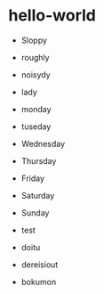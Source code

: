 # hello-world

- Sloppy
- roughly
- noisydy
- lady
- monday
- tuseday
- Wednesday
- Thursday
- Friday
- Saturday
- Sunday
- test
- doitu

- dereisiout
- bokumon